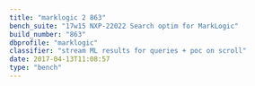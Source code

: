 ```yaml
---
title: "marklogic 2 863"
bench_suite: "17w15 NXP-22022 Search optim for MarkLogic"
build_number: "863"
dbprofile: "marklogic"
classifier: "stream ​ML ​results ​for ​queries + poc on scroll"
date: 2017-04-13T11:08:57
type: "bench"
---
```

